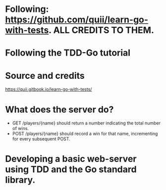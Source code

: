 # Following: https://github.com/quii/learn-go-with-tests. ALL CREDITS TO THEM.
# Following the TDD-Go tutorial

# Source and credits
https://quii.gitbook.io/learn-go-with-tests/

# What does the server do?
- GET /players/{name} should return a number indicating the total number of wins.
- POST /players/{name} should record a win for that name, incrementing for every subsequent POST.

# Developing a basic web-server using TDD and the Go standard library.
